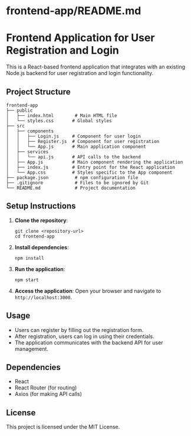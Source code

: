 # frontend-app/README.md
# Frontend Application for User Registration and Login

This is a React-based frontend application that integrates with an existing Node.js backend for user registration and login functionality.

## Project Structure

```
frontend-app
├── public
│   ├── index.html        # Main HTML file
│   └── styles.css       # Global styles
├── src
│   ├── components
│   │   ├── Login.js     # Component for user login
│   │   ├── Register.js  # Component for user registration
│   │   └── App.js       # Main application component
│   ├── services
│   │   └── api.js       # API calls to the backend
│   ├── App.js           # Main component rendering the application
│   ├── index.js         # Entry point for the React application
│   └── App.css          # Styles specific to the App component
├── package.json          # npm configuration file
├── .gitignore            # Files to be ignored by Git
└── README.md             # Project documentation
```

## Setup Instructions

1. **Clone the repository**:
   ```
   git clone <repository-url>
   cd frontend-app
   ```

2. **Install dependencies**:
   ```
   npm install
   ```

3. **Run the application**:
   ```
   npm start
   ```

4. **Access the application**:
   Open your browser and navigate to `http://localhost:3000`.

## Usage

- Users can register by filling out the registration form.
- After registration, users can log in using their credentials.
- The application communicates with the backend API for user management.

## Dependencies

- React
- React Router (for routing)
- Axios (for making API calls)

## License

This project is licensed under the MIT License.